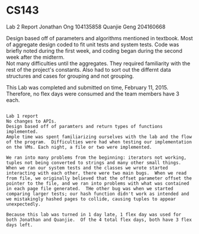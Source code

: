 # CS143
Lab 2  Report 
Jonathan Ong  104135858
Quanjie Geng	204160668	

Design based off of parameters and algorithms mentioned in textbook.  Most of aggregate design coded to fit unit tests and system tests.
Code was briefly noted during the first week, and coding began during the second week after the midterm.  
Not many difficulties until the aggregates.  They required familiarity with the rest of the project's constants. Also had to sort out the differnt data structures and cases for grouping and not grouping.

This Lab was completed and submitted on time, February 11, 2015.  Therefore, no flex days were consumed and the team members have 3 each.



~~~~~~~~~~~~~~~~~~~~~~~~~~~~~~~~~~~~~~~~~~~~~

Lab 1 report
No changes to APIs.
Design based off of paramters and return types of functions implemented.
Ample time was spent familiarizing ourselves with the lab and the flow of the program.  Difficulties were had when testing our implementation on the VMs. Each night, a file or two were implemented.  

We ran into many problems from the beginning: iterators not working, tuples not being converted to strings and many other small things.  When we ran our system tests and the classes we wrote started interacting with each other, there were two main bugs.  When we read from file, we originally believed that the offset parameter offset the pointer to the file, and we ran into problems with what was contained in each page file generated.  THe other bug was when we started comparing larger tests; our hash function didn't work as intended and we mistakingly hashed pages to collide, causing tuples to appear unexpectedly.

Because this lab was turned in 1 day late, 1 flex day was used for both Jonathan and Quanjie.  Of the 4 total flex days, both have 3 flex days left.
